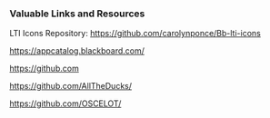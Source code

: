 ### Valuable Links and Resources

LTI Icons Repository: https://github.com/carolynponce/Bb-lti-icons

https://appcatalog.blackboard.com/

https://github.com

https://github.com/AllTheDucks/

https://github.com/OSCELOT/
